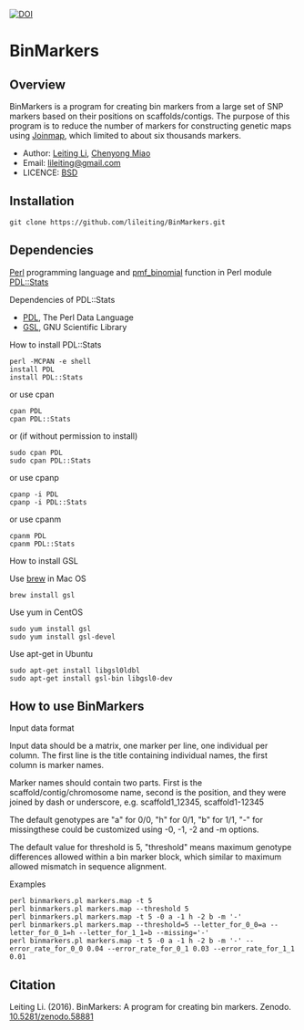 [![DOI](https://zenodo.org/badge/doi/10.5281/zenodo.58881.svg)](http://dx.doi.org/10.5281/zenodo.58881)

BinMarkers
======

Overview
------

BinMarkers is a program for creating bin markers from a large set of SNP markers based on their positions on scaffolds/contigs. The purpose of this program is to reduce the number of markers for constructing genetic maps using [Joinmap](http://www.kyazma.nl/index.php/mc.JoinMap/), which limited to about six thousands markers.

* Author: [Leiting Li](https://github.com/lileiting), [Chenyong Miao](https://github.com/freemao)
* Email: lileiting@gmail.com
* LICENCE: [BSD](http://opensource.org/licenses/bsd-license.php)

Installation
------

    git clone https://github.com/lileiting/BinMarkers.git

Dependencies
------

[Perl](http://www.perl.org) programming language and [pmf_binomial](http://pdl-stats.sourceforge.net/Distr.htm#pmf_binomial) function in Perl module [PDL::Stats](https://metacpan.org/pod/PDL::Stats)

Dependencies of PDL::Stats

- [PDL](https://metacpan.org/pod/PDL), The Perl Data Language
- [GSL](http://www.gnu.org/software/gsl/), GNU Scientific Library

How to install PDL::Stats

    perl -MCPAN -e shell
    install PDL
    install PDL::Stats

or use cpan

    cpan PDL
    cpan PDL::Stats

or (if without permission to install)

    sudo cpan PDL
    sudo cpan PDL::Stats

or use cpanp

    cpanp -i PDL
    cpanp -i PDL::Stats

or use cpanm

    cpanm PDL
    cpanm PDL::Stats

How to install GSL

Use [brew](http://brew.sh) in Mac OS

    brew install gsl

Use yum in CentOS

    sudo yum install gsl
    sudo yum install gsl-devel

Use apt-get in Ubuntu

    sudo apt-get install libgsl0ldbl
    sudo apt-get install gsl-bin libgsl0-dev

How to use BinMarkers
------

Input data format

Input data should be a matrix, one marker per line, one individual per column.
The first line is the title containing individual names, the first column is 
marker names.

Marker names should contain two parts. First is the scaffold/contig/chromosome 
name, second is the position, and they were joined by dash or underscore, e.g.
scaffold1\_12345, scaffold1-12345

The default genotypes are "a" for 0/0, "h" for 0/1, "b" for 1/1, "-" for 
missingthese could be customized using -0, -1, -2 and -m options.

The default value for threshold is 5, "threshold" means maximum genotype differences
allowed within a bin marker block, which similar to maximum allowed mismatch in
sequence alignment.

Examples

    perl binmarkers.pl markers.map -t 5
    perl binmarkers.pl markers.map --threshold 5
    perl binmarkers.pl markers.map -t 5 -0 a -1 h -2 b -m '-'
    perl binmarkers.pl markers.map --threshold=5 --letter_for_0_0=a --letter_for_0_1=h --letter_for_1_1=b --missing='-'
    perl binmarkers.pl markers.map -t 5 -0 a -1 h -2 b -m '-' --error_rate_for_0_0 0.04 --error_rate_for_0_1 0.03 --error_rate_for_1_1 0.01

## Citation

Leiting Li. (2016). BinMarkers: A program for creating bin markers. Zenodo. [10.5281/zenodo.58881](http://dx.doi.org/10.5281/zenodo.58881)

